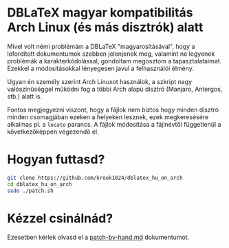 # DBLaTeX magyar kompatibilitás Arch Linux (és más disztrók) alatt

Mivel volt némi problémám a DBLaTeX "magyarosításával", hogy a lefordított dokumentumok
szebben jelenjenek meg, valamint ne legyenek problémák a karakterkódolással, gondoltam
megosztom a tapasztalataimat. Ezekkel a módosításokkal lényegesen javul a felhasználói
élmény.

Ugyan én személy szerint Arch Linuxot használok, a szkript nagy valószínűséggel működni
fog a többi Arch alapú disztró (Manjaro, Antergos, stb.) alatt is.

Fontos megjegyezni viszont, hogy a fájlok nem biztos hogy minden disztró minden
csomagjában ezeken a helyeken lesznek, ezek megkeresésére alkalmas pl. a `locate` parancs.
A fájlok módosítása a fájlnévtől függetlenül a következőképpen végezendő el.

# Hogyan futtasd?

```bash
git clone https://github.com/krook1024/dblatex_hu_on_arch
cd dblatex_hu_on_arch
sudo ./patch.sh
```

# Kézzel csinálnád?

Ezesetben kérlek olvasd el a [patch-by-hand.md](patch-by-hand.md) dokumentumot.
